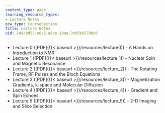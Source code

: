 ```yaml
---
content_type: page
learning_resource_types:
- Lecture Notes
ocw_type: CourseSection
title: Lecture Notes
uid: 549c9d53-e0c2-e6ce-10ae-3c05b6578dc0
---
```


*   Lecture 0 ([PDF]({{< baseurl >}}/resources/lecture0)) - A Hands on Introduction to NMR
*   Lecture 1 ([PDF]({{< baseurl >}}/resources/lecture_1)) - Nuclear Spin and Magnetic Resonance
*   Lecture 2 ([PDF]({{< baseurl >}}/resources/lecture_2)) - The Rotating Frame, RF Pulses and the Bloch Equations
*   Lecture 3 ([PDF]({{< baseurl >}}/resources/lecture_3)) - Magnetization Gradients, k-space and Molecular Diffusion
*   Lecture 4 ([PDF]({{< baseurl >}}/resources/lecture_4)) - Gradient and Spin Echoes
*   Lecture 5 ([PDF]({{< baseurl >}}/resources/lecture_5)) - 2-D Imaging and Slice Selection